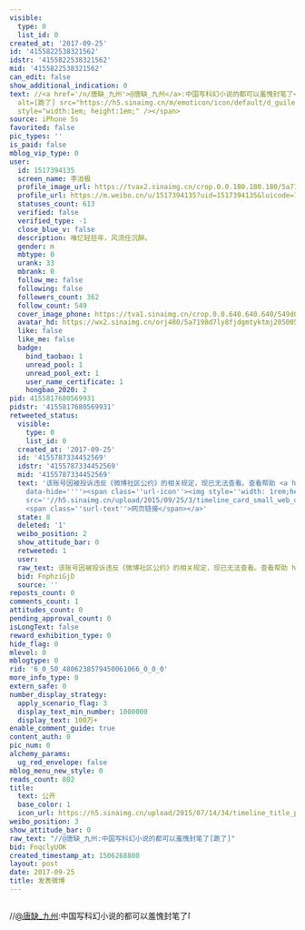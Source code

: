 ```yaml
---
visible:
  type: 0
  list_id: 0
created_at: '2017-09-25'
id: '4155822538321562'
idstr: '4155822538321562'
mid: '4155822538321562'
can_edit: false
show_additional_indication: 0
text: //<a href='/n/唐缺_九州'>@唐缺_九州</a>:中国写科幻小说的都可以羞愧封笔了<span class="url-icon"><img
  alt=[跪了] src="https://h5.sinaimg.cn/m/emoticon/icon/default/d_guile-a8a737d3a0.png"
  style="width:1em; height:1em;" /></span>
source: iPhone 5s
favorited: false
pic_types: ''
is_paid: false
mblog_vip_type: 0
user:
  id: 1517394135
  screen_name: 李消极
  profile_image_url: https://tvax2.sinaimg.cn/crop.0.0.180.180.180/5a7198d7ly8fjdgmtyktmj20500500so.jpg?KID=imgbed,tva&Expires=1606399400&ssig=a8Pl5w2mbv
  profile_url: https://m.weibo.cn/u/1517394135?uid=1517394135&luicode=10000011&lfid=2304131517394135_-_WEIBO_SECOND_PROFILE_WEIBO
  statuses_count: 613
  verified: false
  verified_type: -1
  close_blue_v: false
  description: 唯忆轻狂年，风流任沉醉。
  gender: m
  mbtype: 0
  urank: 33
  mbrank: 0
  follow_me: false
  following: false
  followers_count: 362
  follow_count: 549
  cover_image_phone: https://tva1.sinaimg.cn/crop.0.0.640.640.640/549d0121tw1egm1kjly3jj20hs0hsq4f.jpg
  avatar_hd: https://wx2.sinaimg.cn/orj480/5a7198d7ly8fjdgmtyktmj20500500so.jpg
  like: false
  like_me: false
  badge:
    bind_taobao: 1
    unread_pool: 1
    unread_pool_ext: 1
    user_name_certificate: 1
    hongbao_2020: 2
pid: 4155817680569931
pidstr: '4155817680569931'
retweeted_status:
  visible:
    type: 0
    list_id: 0
  created_at: '2017-09-25'
  id: '4155787334452569'
  idstr: '4155787334452569'
  mid: '4155787334452569'
  text: '该账号因被投诉违反《微博社区公约》的相关规定，现已无法查看。查看帮助 <a href=''https://kefu.weibo.com/faqdetail?id=13216''
    data-hide=''''><span class=''url-icon''><img style=''width: 1rem;height: 1rem''
    src=''//h5.sinaimg.cn/upload/2015/09/25/3/timeline_card_small_web_default.png''></span>
    <span class=''surl-text''>网页链接</span></a>'
  state: 8
  deleted: '1'
  weibo_position: 2
  show_attitude_bar: 0
  retweeted: 1
  user:
  raw_text: 该账号因被投诉违反《微博社区公约》的相关规定，现已无法查看。查看帮助 https://kefu.weibo.com/faqdetail?id=13216
  bid: FnphziGjD
  source: ''
reposts_count: 0
comments_count: 1
attitudes_count: 0
pending_approval_count: 0
isLongText: false
reward_exhibition_type: 0
hide_flag: 0
mlevel: 0
mblogtype: 0
rid: '6_0_50_4806238579450061066_0_0_0'
more_info_type: 0
extern_safe: 0
number_display_strategy:
  apply_scenario_flag: 3
  display_text_min_number: 1000000
  display_text: 100万+
enable_comment_guide: true
content_auth: 0
pic_num: 0
alchemy_params:
  ug_red_envelope: false
mblog_menu_new_style: 0
reads_count: 802
title:
  text: 公开
  base_color: 1
  icon_url: https://h5.sinaimg.cn/upload/2015/07/14/34/timeline_title_public_default.png
weibo_position: 3
show_attitude_bar: 0
raw_text: "//@唐缺_九州:中国写科幻小说的都可以羞愧封笔了[跪了]"
bid: FnqclyUOK
created_timestamp_at: 1506268800
layout: post
date: 2017-09-25
title: 发表微博
---
```


![]()

//<a href='/n/唐缺_九州'>@唐缺_九州</a>:中国写科幻小说的都可以羞愧封笔了<span class="url-icon"><img alt=[跪了] src="https://h5.sinaimg.cn/m/emoticon/icon/default/d_guile-a8a737d3a0.png" style="width:1em; height:1em;" /></span>

